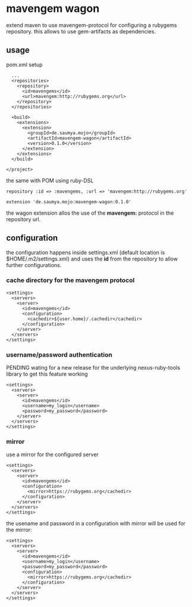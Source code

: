 # mavengem wagon

extend maven to use mavengem-protocol for configuring a rubygems
repository. this allows to use gem-artifacts as dependencies.

## usage

pom.xml setup

```
  ...
  <repositories>  
    <repository>
      <id>mavengems</id>
      <url>mavengem:http://rubygems.org</url>
    </repository>
  </repositories>
  
  <build>
    <extensions>
      <extension>
        <groupId>de.saumya.mojo</groupId>
        <artifactId>mavengem-wagon</artifactId>
        <version>0.1.0</version>
      </extension>
    </extensions>
  </build>

</project>
```

the same with POM using ruby-DSL

```
repository :id => :mavengems, :url => 'mavengem:http://rubygems.org'

extension 'de.saumya.mojo:mavengem-wagon:0.1.0'
```

the wagon extension allos the use of the **mavengem:** protocol in the
repository url.

## configuration

the configuration happens inside settings.xml (default location is
$HOME/.m2/settings.xml) and uses the **id** from the repository to
allow further configurations.

### cache directory for the mavengem protocol

```
<settings>
  <servers>
    <server>
      <id>mavengems</id>
      <configuration>
        <cachedir>${user.home}/.cachedir</cachedir>
      </configuration>
    </server>
  </servers>
</settings>
```

### username/password authentication

PENDING wating for a new release for the underlying nexus-ruby-tools
library to get this feature working

```
<settings>
  <servers>
    <server>
      <id>mavengems</id>
      <username>my_login</username>
      <password>my_password</password>
    </server>
  </servers>
</settings>
```

### mirror

use a mirror for the configured server

```
<settings>
  <servers>
    <server>
      <id>mavengems</id>
      <configuration>
        <mirror>https://rubygems.org</cachedir>
      </configuration>
    </server>
  </servers>
</settings>
```

the usename and password in a configuration with mirror will be used
for the mirror:

```
<settings>
  <servers>
    <server>
      <id>mavengems</id>
      <username>my_login</username>
      <password>my_password</password>
      <configuration>
        <mirror>https://rubygems.org</cachedir>
      </configuration>
    </server>
  </servers>
</settings>
```
